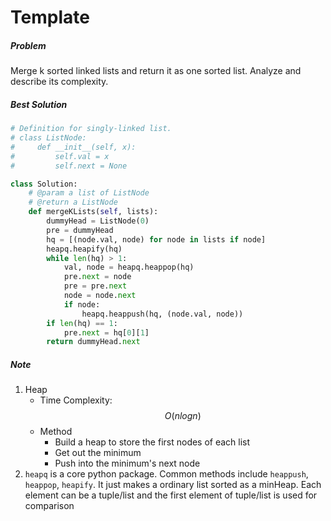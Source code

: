 # Template
##### Problem
Merge k sorted linked lists and return it as one sorted list. Analyze and describe its complexity.
##### Best Solution
```python
# Definition for singly-linked list.
# class ListNode:
#     def __init__(self, x):
#         self.val = x
#         self.next = None

class Solution:
    # @param a list of ListNode
    # @return a ListNode
    def mergeKLists(self, lists):
        dummyHead = ListNode(0)
        pre = dummyHead
        hq = [(node.val, node) for node in lists if node]
        heapq.heapify(hq)
        while len(hq) > 1:
            val, node = heapq.heappop(hq)
            pre.next = node
            pre = pre.next
            node = node.next
            if node:
                heapq.heappush(hq, (node.val, node))
        if len(hq) == 1:
            pre.next = hq[0][1]
        return dummyHead.next
```
##### Note
1. Heap
    * Time Complexity: $$O(nlogn)$$
    * Method
        * Build a heap to store the first nodes of each list
        * Get out the minimum
        * Push into the minimum's next node
2. `heapq` is a core python package. Common methods include `heappush`, `heappop`, `heapify`. It just makes a ordinary list sorted as a minHeap.
Each element can be a tuple/list and the first element of tuple/list is used for comparison
